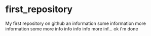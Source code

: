 # first_repository
My first repository on github
an information
some information
more information
some more info
info info info
more inf... ok i'm done
